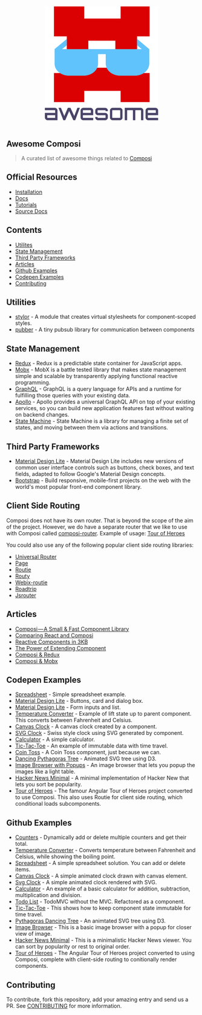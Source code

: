 <p align="center">
  <br>
  <img width="300" src="./Awesome-Composi-Logo.svg" alt="logo of vue-awesome repository">
  <br>
  <br>
</p>

## Awesome Composi

> A curated list of awesome things related to [Composi](https://composor.github.io)

## Official Resources

- [Installation](https://www.npmjs.com/package/composi)
- [Docs](https://composor.github.io/docs/installation.html)
- [Tutorials](https://composor.github.io/tuts/index.html)
- [Source Docs](https://github.com/composor/composi/blob/master/docs/index.md)

## Contents

- [Utilites](#utilities)
- [State Management](#state-management)
- [Third Party Frameworks](#third-party-frameworks)
- [Articles](#articles)
- [Github Examples](#github-examples)
- [Codepen Examples](#codepen-examples)
- [Contributing](#contributing)

## Utilities

- [stylor](https://www.npmjs.com/package/stylor) - A module that creates virtual stylesheets for component-scoped styles.
- [pubber](https://www.npmjs.com/package/pubber) - A tiny pubsub library for communication between components

## State Management
- [Redux](http://redux.js.org) - Redux is a predictable state container for JavaScript apps.
- [Mobx](https://mobx.js.org) - MobX is a battle tested library that makes state management simple and scalable by transparently applying functional reactive programming.
- [GraphQL](http://graphql.org) - GraphQL is a query language for APIs and a runtime for fulfilling those queries with your existing data.
- [Apollo](https://www.apollographql.com/docs/react/reference/) - Apollo provides a universal GraphQL API on top of your existing services, so you can build new application features fast without waiting on backend changes.
- [State Machine](https://github.com/davestewart/javascript-state-machine) - State Machine is a library for managing a finite set of states, and moving between them via actions and transitions.

## Third Party Frameworks
- [Material Design Lite](https://getmdl.io) - Material Design Lite  includes new versions of common user interface controls such as buttons, check boxes, and text fields, adapted to follow Google's Material Design concepts.
- [Bootstrap](http://getbootstrap.com) - Build responsive, mobile-first projects on the web with the world's most popular front-end component library.

## Client Side Routing

Composi does not have its own router. That is beyond the scope of the aim of the project.
However, we do have a separate router that we like to use with Composi called [composi-router](https://www.npmjs.com/package/composi-router). Example of usage: [Tour of Heroes](https://github.com/composor/tour-of-heroes)

You could also use any of the following popular client side routing libraries:

- [Universal Router](https://www.kriasoft.com/universal-router/)
- [Page](http://visionmedia.github.io/page.js/)
- [Routie](https://www.npmjs.com/package/routie-2)
- [Routy](https://github.com/KanoComputing/routy.js)
- [Webix-routie](https://www.npmjs.com/package/webix-routie)
- [Roadtrip](https://github.com/Rich-Harris/roadtrip)
- [Jsrouter](https://github.com/jdlehman/jsrouter)

## Articles

- [Composi — A Small & Fast Component Library](https://medium.com/@trukrs/composi-a-small-fast-component-library-584c694644a3)
- [Comparing React and Composi](https://medium.com/@trukrs/comparing-react-and-composi-5afcc26953ad)
- [Reactive Components in 3KB](https://medium.com/@trukrs/reactive-components-in-3kb-37ae1cc6388a)
- [The Power of Extending Component](https://medium.com/@trukrs/the-power-of-extending-component-a75302e3bffc)
- [Composi & Redux](https://medium.com/@trukrs/composi-redux-4661f67978bb)
- [Composi & Mobx](https://medium.com/@trukrs/composi-mobx-e1bf0a21ab35)

## Codepen Examples

- [Spreadsheet](https://codepen.io/rbiggs/pen/mqyxJX) - Simple spreadsheet example.
- [Material Design Lite](https://codepen.io/rbiggs/pen/eemayx) - Buttons, card and dialog box.
- [Material Design Lite](https://codepen.io/rbiggs/pen/eemajo) - Form inputs and list.
- [Temperature Converter](https://codepen.io/rbiggs/pen/EbabdX) - Example of lift state up to parent component. This converts between Fahrenheit and Celsius.
- [Canvas Clock](https://codepen.io/rbiggs/pen/LOZmbG/) - A canvas clock created by a component.
- [SVG Clock](https://codepen.io/rbiggs/pen/RjRpxL/?editors=0010) - Swiss style clock using SVG generated by component.
- [Calculator](https://codepen.io/rbiggs/pen/EbNKKP?editors=0110) - A simple calculator.
- [Tic-Tac-Toe](https://codepen.io/rbiggs/pen/POpMMz) - An example of immutable data with time travel.
- [Coin Toss](https://codepen.io/rbiggs/pen/cada51424c4d9f3cee69aa2f1a7a10f6?editors=1010) - A Coin Toss component, just because we can.
- [Dancing Pythagoras Tree](https://codepen.io/rbiggs/pen/dd146f0881067670fe80764f6b810d7d/?editors=0011) - Animated SVG tree using D3.
- [Image Browser with Popups](https://codepen.io/rbiggs/pen/qVxvOp/?editors=0110) - An image browser that lets you popup the images like a light table.
- [Hacker News Minimal](https://codepen.io/rbiggs/pen/5677c6c41f570018e93a7898a33c3860/?editors=1010) - A minimal implementation of Hacker New that lets you sort be popularity.
- [Tour of Heroes](https://codepen.io/rbiggs/pen/xPQXWY/) - The famour Angular Tour of Heroes project converted to use Composi. This also uses Routie for client side routing, which conditional loads subcomponents.

## Github Examples

- [Counters](https://github.com/composor/counters) - Dynamically add or delete multiple counters and get their total.
- [Temperature Converter](https://github.com/composor/temperature-converter) - Converts temperature between Fahrenheit and Celsius, while showing the boiling point.
- [Spreadsheet](https://github.com/composor/spreadsheet) - A simple spreadsheet solution. You can add or delete items.
- [Canvas Clock](https://github.com/composor/canvas-clock) - A simple animated clock drawn with canvas element.
- [Svg Clock](https://github.com/composor/svg-clock) - A simple animated clock rendered with SVG.
- [Calculator](https://github.com/composor/calculator) - An example of a basic calculator for addition, subtraction, multiplication and division.
- [Todo List](https://github.com/composor/todo-list) - TodoMVC without the MVC. Refactored as a component.
- [Tic-Tac-Toe](https://github.com/composor/tic-tac-toe) - This shows how to keep component state immutable for time travel.
- [Pythagoras Dancing Tree](https://github.com/composor/pythagoras-dancing-tree) - An animtated SVG tree using D3.
- [Image Browser](https://github.com/composor/image-browser) - This is a basic image browser with a popup for closer view of image.
- [Hacker News Minimal](https://github.com/composor/hacker-news-minimal) - This is a minimalistic Hacker News viewer. You can sort by popularity or rest to original order.
- [Tour of Heroes](https://github.com/composor/tour-of-heroes) - The Angular Tour of Heroes project converted to using Composi, complete with client-side routing to conitionally render components.

## Contributing

To contribute, fork this repository, add your amazing entry and send us a PR. See [CONTRIBUTING](/CONTRIBUTING.md) for more information.

